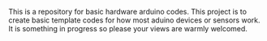 This is a repository for basic hardware arduino codes.
This project is to create basic template codes for how most aduino devices or sensors work.
It is something in progress so please your views are warmly welcomed.

